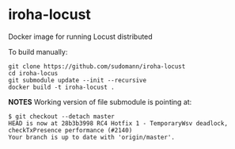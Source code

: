 # iroha-locust
Docker image for running Locust distributed


To build manually:
```
git clone https://github.com/sudomann/iroha-locust
cd iroha-locus
git submodule update --init --recursive
docker build -t iroha-locust .
```


**NOTES** Working version of file submodule is pointing at:
```
$ git checkout --detach master
HEAD is now at 28b3b3998 RC4 Hotfix 1 - TemporaryWsv deadlock, checkTxPresence performance (#2140)
Your branch is up to date with 'origin/master'.
```